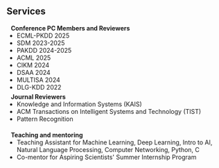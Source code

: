 ## Services

<h4 style="margin:0 10px 0;">Conference PC Members and Reviewers</h4>

<ul style="margin:0 0 5px;">
  <li>ECML-PKDD 2025</li>
  <li>SDM 2023-2025</li>
  <li>PAKDD 2024-2025</li>
  <li>ACML 2025</li>
  <li>CIKM 2024</li>
  <li>DSAA 2024</li> 
  <li>MULTISA 2024</li>
  <li>DLG-KDD 2022</li>
</ul>

<h4 style="margin:0 10px 0;">Journal Reviewers</h4>

<ul style="margin:0 0 20px;">
  <li>Knowledge and Information Systems (KAIS)</li>
  <li>ACM Transactions on Intelligent Systems and Technology (TIST)</li>
  <li>Pattern Recognition</li>
</ul>

<h4 style="margin:0 10px 0;">Teaching and mentoring</h4>
<ul style="margin:0 0 20px;">
  <li>Teaching Assistant for Machine Learning, Deep Learning, Intro to AI, Natural Language Processing, Computer Networking, Python, C</li>
  <li>Co-mentor for Aspiring Scientists' Summer Internship Program</li>
</ul>


